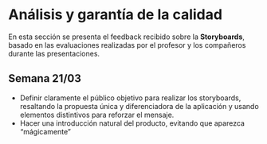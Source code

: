 # Análisis y garantía de la calidad

En esta sección se presenta el feedback recibido sobre la **Storyboards**, basado en las evaluaciones realizadas por el profesor y los compañeros durante las presentaciones.

## Semana 21/03

- Definir claramente el público objetivo para realizar los storyboards, resaltando la propuesta única y diferenciadora de la aplicación y usando elementos distintivos para reforzar el mensaje.
- Hacer una introducción natural del producto, evitando que aparezca “mágicamente”

